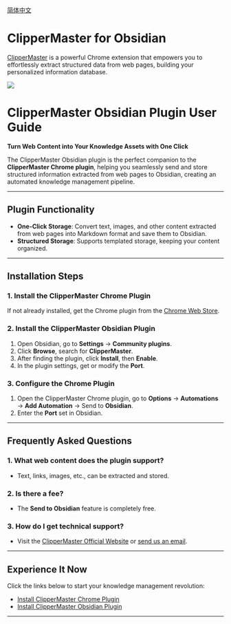 [简体中文](README_ZH.md)
# ClipperMaster for Obsidian

[ClipperMaster](https://clippermaster.com) is a powerful Chrome extension that empowers you to effortlessly extract structured data from web pages, building your personalized information database.

![](https://clippermaster.com/clippermaster-intro.png)


# ClipperMaster Obsidian Plugin User Guide

**Turn Web Content into Your Knowledge Assets with One Click**

The ClipperMaster Obsidian plugin is the perfect companion to the **ClipperMaster Chrome plugin**, helping you seamlessly send and store structured information extracted from web pages to Obsidian, creating an automated knowledge management pipeline.

---

## **Plugin Functionality**
- **One-Click Storage**: Convert text, images, and other content extracted from web pages into Markdown format and save them to Obsidian.
- **Structured Storage**: Supports templated storage, keeping your content organized.

---

## **Installation Steps**

### **1. Install the ClipperMaster Chrome Plugin**
If not already installed, get the Chrome plugin from the [Chrome Web Store](https://chromewebstore.google.com/detail/clippermaster/bdilooeboaoifijdnpomfoinefbokjlj).

### **2. Install the ClipperMaster Obsidian Plugin**
1. Open Obsidian, go to **Settings** → **Community plugins**.
2. Click **Browse**, search for **ClipperMaster**.
3. After finding the plugin, click **Install**, then **Enable**.
4. In the plugin settings, get or modify the **Port**.

### **3. Configure the Chrome Plugin**
1. Open the ClipperMaster Chrome plugin, go to **Options** → **Automations** → **Add Automation** → Send to **Obsidian**.
2. Enter the **Port** set in Obsidian.

---

## **Frequently Asked Questions**

### **1. What web content does the plugin support?**
- Text, links, images, etc., can be extracted and stored.

### **2. Is there a fee?**
- The **Send to Obsidian** feature is completely free.

### **3. How do I get technical support?**
- Visit the [ClipperMaster Official Website](https://clippermaster.com) or [send us an email](mailto:tony@clippermaster.com).

---

## **Experience It Now**
Click the links below to start your knowledge management revolution:
- [Install ClipperMaster Chrome Plugin](https://chromewebstore.google.com/detail/clippermaster/bdilooeboaoifijdnpomfoinefbokjlj)
- [Install ClipperMaster Obsidian Plugin](obsidian://plugins)

---

